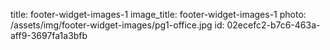 title: footer-widget-images-1
image_title: footer-widget-images-1
photo: /assets/img/footer-widget-images/pg1-office.jpg
id: 02ecefc2-b7c6-463a-aff9-3697fa1a3bfb
